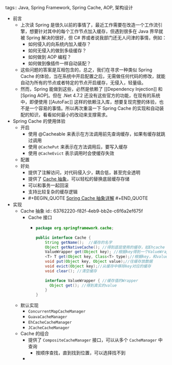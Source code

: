 tags:: Java, Spring Framework, Spring Cache, AOP, 架构设计

- 前言
	- 上次读 Spring 是很久以前的事情了，最近工作需要在改造一个工作流引擎，想要针对其中的每个工作节点加入缓存，但遇到很多在 Java 界早就被 Spring 解决的很好，但 C# 界或者说我部门还无人问津的事情，例如：
		- 如何侵入的向系统内加入缓存？
		- 如何无侵入的做到多级缓存？
		- 如何做到 AOP 编程？
		- 如何做到像插件一样自动装配？
	- 这些问题的答案是互相包含的，总之，我们在寻求一种类似 Spring Cache 的体验，当在系统中开启配置之后，无需做任何代码的修改，就能自动为所有的节点或者特定的节点开启缓存，无侵入，轻量级。
	- 然而，Spring 能做到这些，必然是依赖了 [[Dependency Injection]] 和 [Spring AOP]。但在 .Net 4.7.2 还没有这些官方的功能，在现有的系统中，即便使用 [[AutoFac]] 这样的依赖注入库，想要复现完整的体验，也不是一个容易的事情。所以再次重温一下 Spring Cache 的实现和自动装配的知识，看看如何最小的改动来支撑需求。
- Spring Cache 的使用体验
	- 开启
		- 使用 @Cacheable 来表示在方法调用前先查询缓存，如果有缓存就跳过调用
		- 使用 `@CachePut` 来表示在方法调用后，要写入缓存
		- 使用 `@CacheEvict` 表示调用时会使缓存失效
	- 配置
	- 好处
		- 提供了注解访问，对代码侵入少，耦合低，甚至完全透明
		- 提供了 [Cache 抽象](((63762220-f82f-4eb9-bb2e-c6f6a2ef675f)))，可以轻松的替换底层缓存存储
		- 可以和事务一起回滚
		- 支持比较复杂的缓存逻辑
		- #+BEGIN_QUOTE
		  [Spring Cache 抽象详解](https://www.pudn.com/news/62615bc10e75e42012407a76.html)
		  #+END_QUOTE
- 实现
	- Cache 抽象
	  id:: 63762220-f82f-4eb9-bb2e-c6f6a2ef675f
		- Cache 接口
			- ``` java
			  package org.springframework.cache;  
			    
			  public interface Cache {  
			      String getName();  //缓存的名字  
			      Object getNativeCache(); //得到底层使用的缓存，如Ehcache  
			      ValueWrapper get(Object key); //根据key得到一个ValueWrapper，然后调用其get方法获取值  
			      <T> T get(Object key, Class<T> type);//根据key，和value的类型直接获取value  
			      void put(Object key, Object value);//往缓存放数据  
			      void evict(Object key);//从缓存中移除key对应的缓存  
			      void clear(); //清空缓存  
			    
			      interface ValueWrapper { //缓存值的Wrapper  
			        Object get(); //得到真实的value  
			      }
			  }  
			  ```
	- 默认实现
		- `ConcurrentMapCacheManager`
		- `GuavaCacheManager`
		- `EhCacheCacheManager`
		- `JCacheCacheManager`
	- Cache 的组合
		- 提供了 `CompositeCacheManager` 接口，可以从多个 `CacheManager` 中查询
			- 按顺序查找，直到找到位置，可以选择找不到
		-